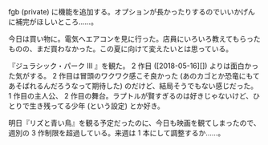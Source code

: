 fgb (private) に機能を追加する。オプションが長かったりするのでいいかげんに補完がほしいところ……。

今日は買い物に。電気へエアコンを見に行った。店員にいろいろ教えてもらったものの、まだ買わなかった。この夏に向けて変えたいとは思っている。

『ジュラシック・パーク III 』を観た。 2 作目 ([2018-05-16][]) よりは面白かった気がする。 2 作目は冒頭のワクワク感こそ良かった  (あのカゴとか恐竜にもてあそばれるんだろうなって期待した) のだけど、結局そうでもない感じだった。 1 作目の主人公、 2 作目の舞台。ラプトルが賢すぎるのは好きじゃないけど、ひとりで生き残ってる少年 (という設定) とか好き。

明日『リズと青い鳥』を観る予定だったのに、今日も映画を観てしまったので、週別の 3 作制限を超過している。来週は 1 本にして調整するか……。
